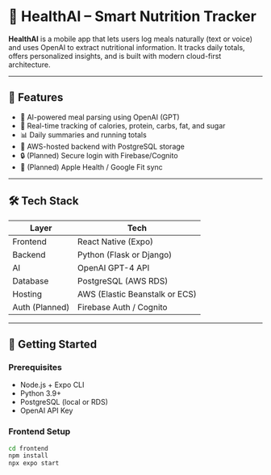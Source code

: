 # 🍎 HealthAI – Smart Nutrition Tracker

**HealthAI** is a mobile app that lets users log meals naturally (text or voice) and uses OpenAI to extract nutritional information. It tracks daily totals, offers personalized insights, and is built with modern cloud-first architecture.

---

## 📱 Features

- 🧠 AI-powered meal parsing using OpenAI (GPT)
- 🧾 Real-time tracking of calories, protein, carbs, fat, and sugar
- 📊 Daily summaries and running totals
- 🔄 AWS-hosted backend with PostgreSQL storage
- 🔒 (Planned) Secure login with Firebase/Cognito
- 🧭 (Planned) Apple Health / Google Fit sync

---

## 🛠 Tech Stack

| Layer         | Tech                          |
|--------------|-------------------------------|
| Frontend     | React Native (Expo)           |
| Backend      | Python (Flask or Django)      |
| AI           | OpenAI GPT-4 API              |
| Database     | PostgreSQL (AWS RDS)          |
| Hosting      | AWS (Elastic Beanstalk or ECS)|
| Auth (Planned)| Firebase Auth / Cognito      |

---

## 🚀 Getting Started

### Prerequisites
- Node.js + Expo CLI
- Python 3.9+
- PostgreSQL (local or RDS)
- OpenAI API Key

### Frontend Setup
```bash
cd frontend
npm install
npx expo start
